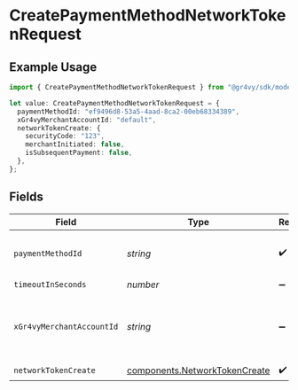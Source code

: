 # CreatePaymentMethodNetworkTokenRequest

## Example Usage

```typescript
import { CreatePaymentMethodNetworkTokenRequest } from "@gr4vy/sdk/models/operations";

let value: CreatePaymentMethodNetworkTokenRequest = {
  paymentMethodId: "ef9496d8-53a5-4aad-8ca2-00eb68334389",
  xGr4vyMerchantAccountId: "default",
  networkTokenCreate: {
    securityCode: "123",
    merchantInitiated: false,
    isSubsequentPayment: false,
  },
};
```

## Fields

| Field                                                                          | Type                                                                           | Required                                                                       | Description                                                                    | Example                                                                        |
| ------------------------------------------------------------------------------ | ------------------------------------------------------------------------------ | ------------------------------------------------------------------------------ | ------------------------------------------------------------------------------ | ------------------------------------------------------------------------------ |
| `paymentMethodId`                                                              | *string*                                                                       | :heavy_check_mark:                                                             | The ID of the payment method                                                   | ef9496d8-53a5-4aad-8ca2-00eb68334389                                           |
| `timeoutInSeconds`                                                             | *number*                                                                       | :heavy_minus_sign:                                                             | N/A                                                                            |                                                                                |
| `xGr4vyMerchantAccountId`                                                      | *string*                                                                       | :heavy_minus_sign:                                                             | The ID of the merchant account to use for this request.                        | default                                                                        |
| `networkTokenCreate`                                                           | [components.NetworkTokenCreate](../../models/components/networktokencreate.md) | :heavy_check_mark:                                                             | N/A                                                                            |                                                                                |